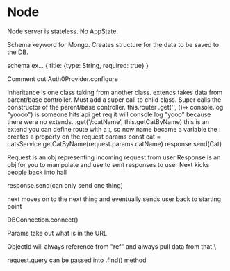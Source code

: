 # Node

Node server is stateless. No AppState.

Schema keyword for Mongo. Creates structure for the data to be saved to the DB.

schema ex...
{
    title: {type: String, required: true}
}

Comment out Auth0Provider.configure

Inheritance is one class taking from another class. extends takes data from parent/base controller.
Must add a super call to child class.
Super calls the constructor of the parent/base controller.
this.router
.get('', ()=> console.log "yoooo")
is someone hits api get req it will console log "yooo" because there were no extends.
.get('/:catName', this.getCatByName) this is an extend
you can define route with a :, so now name became a variable
the : creates a property on the request params
const cat = catsService.getCatByName(request.params.catName)
response.send(Cat)

Request is an obj representing incoming request from user
Response is an obj for you to manipulate and use to sent responses to user
Next kicks people back into hall

response.send(can only send one thing)

next moves on to the next thing and eventually sends user back to starting point

DBConnection.connect()

Params take out what is in the URL 


ObjectId will always reference from "ref" and always pull data from that.\

request.query can be passed into .find() method